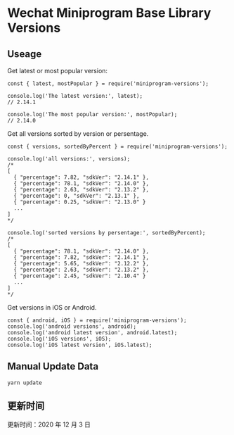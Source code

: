 
# Wechat Miniprogram Base Library Versions

## Useage

Get latest or most popular version:

```;
const { latest, mostPopular } = require('miniprogram-versions');

console.log('The latest version:', latest);
// 2.14.1

console.log('The most popular version:', mostPopular);
// 2.14.0

```

Get all versions sorted by version or persentage.

```
const { versions, sortedByPercent } = require('miniprogram-versions');

console.log('all versions:', versions);
/*
[
  { "percentage": 7.82, "sdkVer": "2.14.1" },
  { "percentage": 78.1, "sdkVer": "2.14.0" },
  { "percentage": 2.63, "sdkVer": "2.13.2" },
  { "percentage": 0, "sdkVer": "2.13.1" },
  { "percentage": 0.25, "sdkVer": "2.13.0" }
  ...
]
*/

console.log('sorted versions by persentage:', sortedByPercent);
/*
[
  { "percentage": 78.1, "sdkVer": "2.14.0" },
  { "percentage": 7.82, "sdkVer": "2.14.1" },
  { "percentage": 5.65, "sdkVer": "2.12.2" },
  { "percentage": 2.63, "sdkVer": "2.13.2" },
  { "percentage": 2.45, "sdkVer": "2.10.4" }
  ...
]
*/
```

Get versions in iOS or Android.

```
const { android, iOS } = require('miniprogram-versions');
console.log('android versions', android);
console.log('android latest version', android.latest);
console.log('iOS versions', iOS);
console.log('iOS latest version', iOS.latest);
```

## Manual Update Data

```
yarn update
```

## 更新时间

更新时间：2020 年 12 月 3 日
